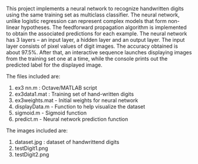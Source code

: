 This project implements a neural network to recognize handwritten digits using 
the same training set as multiclass classifier. The neural network, unlike logistic regression can 
represent complex models that form non-linear hypotheses. The feedforward
propagation algorithm is implemented to obtain the associated predictions for each example.
The neural network has 3 layers – an input layer, a
hidden layer and an output layer. The input layer consists of pixel values of
digit images. The accuracy obtained is about 97.5%. After that, an interactive sequence launches displaying 
images from the training set one at a time, while the console prints
out the predicted label for the displayed image. 

The files included are:

1) ex3 nn.m : Octave/MATLAB script 
2) ex3data1.mat : Training set of hand-written digits
3) ex3weights.mat - Initial weights for neural network
4) displayData.m - Function to help visualize the dataset
5) sigmoid.m - Sigmoid function
6) predict.m - Neural network prediction function

The images included are:

1) dataset.jpg : dataset of handwrittend digits
2) testDigit1.png
3) testDigit2.png
